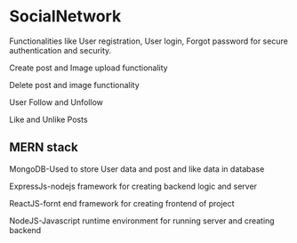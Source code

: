# SocialNetwork

Functionalities like User registration, User login, Forgot password for secure authentication and security.

Create post and Image upload functionality

Delete post and image functionality

User Follow and Unfollow 

Like and Unlike Posts

MERN stack
----------------------------------------------------------------------------------------------------------------------------------------------------------------------
MongoDB-Used to store User data and post and like data in database

ExpressJs-nodejs framework for creating backend logic and server

ReactJS-fornt end framework for creating frontend of project

NodeJS-Javascript runtime environment for running server and creating backend
